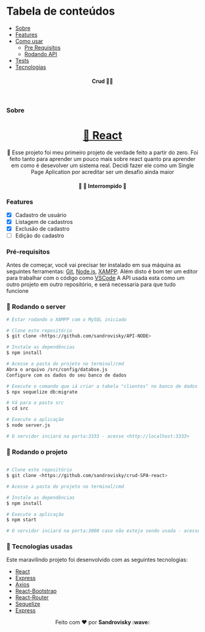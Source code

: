 Tabela de conteúdos
=================
<!--ts-->
   * [Sobre](#Sobre)
   * [Features](#Features)
   * [Como usar](#como-usar)
      * [Pre Requisitos](#rodando-o-server)
      * [Rodando API](#pre-requisitos)
   * [Tests](#testes)
   * [Tecnologias](#tecnologias)
<!--te-->
<h4 align="center">
 <b>Crud</b> 🦸‍♂️
</h4>

<br>

### Sobre

<h1 align="center">
    <a href="https://pt-br.reactjs.org/">🔗 React</a>
</h1>
<p align="center">🚀 Esse projeto foi meu primeiro projeto de verdade feito a partir do zero. Foi feito tanto para aprender um pouco mais sobre react quanto pra aprender em como é desevolver um sistema real. Decidi fazer ele como um Single Page Aplication por acreditar ser um desafio ainda maior</p>

<h4 align="center"> 
	🚧  🚀 Interrompido  🚧
</h4>

### Features

- [x] Cadastro de usuário
- [x] Listagem de cadastros
- [x] Exclusão de cadastro
- [ ] Edição do cadastro

### Pré-requisitos

Antes de começar, você vai precisar ter instalado em sua máquina as seguintes ferramentas:
[Git](https://git-scm.com), [Node.js](https://nodejs.org/en/), [XAMPP](https://www.apachefriends.org/pt_br/index.html). 
Além disto é bom ter um editor para trabalhar com o código como [VSCode](https://code.visualstudio.com/)
A API usada esta como um outro projeto em outro repositório, e será necessaria para que tudo funcione

### 🎲 Rodando o server

```bash
# Estar rodando o XAMPP com o MySQL iniciado

# Clone este repositório
$ git clone <https://github.com/sandrovisky/API-NODE>

# Instale as dependências
$ npm install

# Acesse a pasta do projeto no terminal/cmd
Abra o arquivo /src/config/databse.js
Configure com os dados do seu banco de dados

# Execute o comando que iá criar a tabela "clientes" no banco de dados
$ npx sequelize db:migrate

# Vá para a pasta src
$ cd src 

# Execute a aplicação 
$ node server.js

# O servidor inciará na porta:3333 - acesse <http://localhost:3333>
```
### 🎲 Rodando o projeto

```bash

# Clone este repositório
$ git clone <https://github.com/sandrovisky/crud-SPA-react>

# Acesse a pasta do projeto no terminal/cmd

# Instale as dependências
$ npm install

# Execute a aplicação 
$ npm start

# O servidor inciará na porta:3000 caso não esteja sendo usada - acesse <http://localhost:3000>
```
### :rocket: Tecnologias usadas
Este maravilindo projeto foi desenvolvido com as seguintes tecnologias:
- [React](https://pt-br.reactjs.org/)
- [Express](https://expressjs.com/pt-br/)
- [Axios](https://www.npmjs.com/package/axios)
- [React-Bootstrap](https://react-bootstrap.github.io/)
- [React-Router](https://reactrouter.com/)
- [Sequelize](https://sequelize.org/)
- [Express](https://expressjs.com/pt-br/)

<p align="center">Feito com ❤️ por <strong>Sandrovisky :wave: </p>